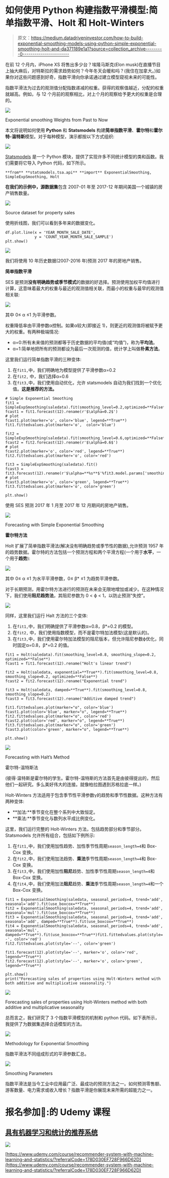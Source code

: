 # 如何使用 Python 构建指数平滑模型:简单指数平滑、Holt 和 Holt-Winters

> 原文：<https://medium.datadriveninvestor.com/how-to-build-exponential-smoothing-models-using-python-simple-exponential-smoothing-holt-and-da371189e1a1?source=collection_archive---------0----------------------->

在前 12 个月内，iPhone XS 将售出多少台？埃隆马斯克(Elon musk)在直播节目上抽大麻后，对特斯拉的需求趋势如何？今年冬天会暖和吗？(我住在加拿大。)如果你对这些问题感到好奇，指数平滑向你承诺通过建立模型窥视未来的可能性。

指数平滑法为过去的观测值分配指数递减的权重。获得的观察值越近，分配的权重就越高。例如，与 12 个月前的观察相比，对上个月的观察给予更大的权重是合理的。

![](img/97dff2870199860af83a6fbbee3a29be.png)

Exponential smoothing Weights from Past to Now

本文将说明如何使用 **Python** 和 **Statsmodels** 构建**简单指数平滑**、**霍尔特**和**霍尔特-温特斯**模型。对于每种模型，演示都按以下方式组织:

![](img/77933ea27842da0ba878ae6342fa8ee9.png)

[Statsmodels](https://www.statsmodels.org/stable/index.html) 是一个 Python 模块，提供了实现许多不同统计模型的类和函数。我们需要将它导入 Python 代码，如下所示。

```
**from** **statsmodels.tsa.api** **import** ExponentialSmoothing, SimpleExpSmoothing, Holt
```

**在我们的示例中，源数据集**包含 2007-01 年至 2017-12 年期间美国一个城镇的房产销售数量。

![](img/78b56b3b2e0867fadef10d66801f4418.png)

Source dataset for property sales

使用折线图，我们可以看到多年来的数据变化。

```
df.plot.line(x = 'YEAR_MONTH_SALE_DATE', 
             y = 'COUNT_YEAR_MONTH_SALE_SAMPLE')
plt.show()
```

![](img/11dec1f07ea61af2f922de95b9a324cc.png)

我们将使用 10 年历史数据(2007-2016 年)预测 2017 年的房地产销售。

**简单指数平滑**

SES 是预测**没有明确趋势或季节模式**的数据的好选择。预测使用加权平均值进行计算，这意味着最大的权重与最近的观测值相关联，而最小的权重与最早的观测值相关联:

![](img/3c98ac18f83fce7e0efd5c01a795dff7.png)

其中 0≤ α ≤1 为平滑参数。

权重降低率由平滑参数α控制。如果α较大(即接近 1)，则更近的观测值将被赋予更大的权重。有两种极端情况:

*   α=0:所有未来值的预测都等于历史数据的平均值(或“均值”)，称为**平均法**。
*   α=1:简单地把所有的预测都设为最后一次观测的值，统计学上叫做**朴素方法**。

这里我们运行简单指数平滑的三种变体:

1.  在`fit1,`中，我们明确地为模型提供了平滑参数α=0.2
2.  在`fit2,` 中，我们选择α=0.6
3.  在`fit3,`中，我们使用自动优化，允许 statsmodels 自动为我们找到一个优化值。**这是推荐的方法。**

```
# Simple Exponential Smoothing
fit1 = SimpleExpSmoothing(saledata).fit(smoothing_level=0.2,optimized=**False**)
fcast1 = fit1.forecast(12).rename(r'$\alpha=0.2$')
# plot
fcast1.plot(marker='o', color='blue', legend=**True**)
fit1.fittedvalues.plot(marker='o',  color='blue')

fit2 = SimpleExpSmoothing(saledata).fit(smoothing_level=0.6,optimized=**False**)
fcast2 = fit2.forecast(12).rename(r'$\alpha=0.6$')
# plot
fcast2.plot(marker='o', color='red', legend=**True**)
fit2.fittedvalues.plot(marker='o', color='red')

fit3 = SimpleExpSmoothing(saledata).fit()
fcast3 = fit3.forecast(12).rename(r'$\alpha=**%s**$'%fit3.model.params['smoothing_level'])
# plot
fcast3.plot(marker='o', color='green', legend=**True**)
fit3.fittedvalues.plot(marker='o', color='green')

plt.show()
```

使用 SES 预测 2017 年 1 月至 2017 年 12 月期间的房地产销售。

![](img/286cf7313e0f9313392b5600d6c5ac1e.png)

Forecasting with Simple Exponential Smoothing

**霍尔特方法**

Holt 扩展了简单指数平滑法(解决没有明确趋势或季节性的数据),允许预测 1957 年的趋势数据。霍尔特的方法包括一个预测方程和两个平滑方程(一个用于**水平**，一个用于**趋势**):

![](img/7e376877924142705ae8afac7f2c15a3.png)

其中 0≤ α ≤1 为水平平滑参数，0≤ β* ≤1 为趋势平滑参数。

对于长期预测，用霍尔特方法进行的预测在未来会无限地增加或减少。在这种情况下，我们使用**阻尼趋势法**，其阻尼参数为 0 < ϕ < 1，以防止预测“失控”。

![](img/6cb9be6f189026ca47dd5698b1084a0c.png)

同样，这里我们运行 Halt 方法的三个变体:

1.  在`fit1,`中，我们明确提供了平滑参数α=0.8，β*=0.2 的模型。
2.  在`fit2,` 中，我们使用指数模型，而不是霍尔特加法模型(这是默认的)。
3.  在`fit3,`中，我们使用霍尔特加法模型的阻尼版本，但允许阻尼参数ϕ优化，同时固定α=0.8，β*=0.2 的值。

```
fit1 = Holt(saledata).fit(smoothing_level=0.8, smoothing_slope=0.2, optimized=**False**)
fcast1 = fit1.forecast(12).rename("Holt's linear trend")

fit2 = Holt(saledata, exponential=**True**).fit(smoothing_level=0.8, smoothing_slope=0.2, optimized=**False**)
fcast2 = fit2.forecast(12).rename("Exponential trend")

fit3 = Holt(saledata, damped=**True**).fit(smoothing_level=0.8, smoothing_slope=0.2)
fcast3 = fit3.forecast(12).rename("Additive damped trend")

fit1.fittedvalues.plot(marker="o", color='blue')
fcast1.plot(color='blue', marker="o", legend=**True**)
fit2.fittedvalues.plot(marker="o", color='red')
fcast2.plot(color='red', marker="o", legend=**True**)
fit3.fittedvalues.plot(marker="o", color='green')
fcast3.plot(color='green', marker="o", legend=**True**)

plt.show()
```

![](img/955795598bce8a96e23b7dcf55a679fb.png)

Forecasting with Halt’s Method

霍尔特-温特斯法

(彼得·温特斯是霍尔特的学生。霍尔特-温特斯的方法首先是由彼得提出的，然后他们一起研究。多么美好伟大的连接。就像柏拉图遇到苏格拉底一样。)

Holt-Winters 方法适用于包含季节性平滑参数γ的趋势和季节性数据。这种方法有两种变体:

*   **加法:**季节变化在整个系列中大致恒定。
*   **乘法:**季节变化与数列水平成比例变化。

这里，我们运行完整的 Holt-Winters 方法，包括趋势部分和季节部分。Statsmodels 允许所有组合，包括如下例所示:

1.  在`fit1,`中，我们使用加性趋势、加性季节性周期`season_length=4`和 Box-Cox 变换。
2.  在`fit2,`中，我们使用加法趋势、**乘法**季节性周期`season_length=4`和 Box-Cox 变换。
3.  在`fit3,`中，我们使用加性**阻尼**趋势、加性季节性周期`season_length=4`和 Box-Cox 变换。
4.  在`fit4,`中，我们使用加法**阻尼**趋势、**乘法**季节性周期`season_length=4`和一个 Box-Cox 变换。

```
fit1 = ExponentialSmoothing(saledata, seasonal_periods=4, trend='add', seasonal='add').fit(use_boxcox=**True**)
fit2 = ExponentialSmoothing(saledata, seasonal_periods=4, trend='add', seasonal='mul').fit(use_boxcox=**True**)
fit3 = ExponentialSmoothing(saledata, seasonal_periods=4, trend='add', seasonal='add', damped=**True**).fit(use_boxcox=**True**)
fit4 = ExponentialSmoothing(saledata, seasonal_periods=4, trend='add', seasonal='mul', damped=**True**).fit(use_boxcox=**True**)fit1.fittedvalues.plot(style='--', color='red')
fit2.fittedvalues.plot(style='--', color='green')

fit1.forecast(12).plot(style='--', marker='o', color='red', legend=**True**)
fit2.forecast(12).plot(style='--', marker='o', color='green', legend=**True**)

plt.show()
print("Forecasting sales of properties using Holt-Winters method with both additive and multiplicative seasonality.")
```

![](img/ed3383af9703e37bf6391ddeecaca657.png)

Forecasting sales of properties using Holt-Winters method with both additive and multiplicative seasonality

总而言之，我们研究了 3 个指数平滑模型的机制和 python 代码。如下表所示，我提供了为数据集选择合适模型的方法。

![](img/68beefc4e82f13109253c98fc003f740.png)

Methodology for Exponential Smoothing

指数平滑法不同组成形式的平滑参数汇总。

![](img/2db7ac3e7e921bd2304aa545b51796ee.png)

Smoothing Parameters

指数平滑法是当今工业中应用最广泛、最成功的预测方法之一。如何预测零售额、游客数量、电力需求或收入增长？指数平滑是你展现未来所需的超能力之一。

# 报名参加🦞:的 Udemy 课程

## [具有机器学习和统计的推荐系统](https://www.udemy.com/course/recommender-system-with-machine-learning-and-statistics/?referralCode=178D030EF728F966D62D)

![](img/1bc21612997f8444fd0645e2051bfaf4.png)

[https://www.udemy.com/course/recommender-system-with-machine-learning-and-statistics/?referralCode=178D030EF728F966D62D](https://www.udemy.com/course/recommender-system-with-machine-learning-and-statistics/?referralCode=178D030EF728F966D62D)